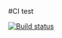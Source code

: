 #CI test

[![Build status](https://ci.appveyor.com/api/projects/status/t3ja5m3skvxpd911?svg=true)](https://ci.appveyor.com/project/89YAMAL/ajs8-2)
